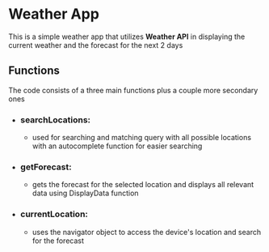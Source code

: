 # Weather App

This is a simple weather app that utilizes **Weather API** in displaying the current weather and the forecast for the next 2 days 

## Functions

The code consists of a three main functions plus a couple more secondary ones

 - ### searchLocations: 
	 - used for searching and matching query with all possible locations with an autocomplete function for easier searching
 - ### getForecast:
	 - gets the forecast for the selected location and displays all relevant data using DisplayData function
 - ### currentLocation:
	 - uses the navigator object to access the device's location and search for the forecast
